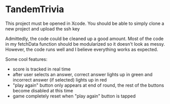 # TandemTrivia

This project must be opened in Xcode. You should be able to simply clone a new project and upload the ssh key

Admittedly, the code could be cleaned up a good amount. Most of the code in my fetchData function should be modularized so it doesn't look as messy. 
However, the code runs well and I believe everything works as expected.

Some cool features:
  - score is tracked in real time
  - after user selects an answer, correct answer lights up in green and incorrect answer (if selected) lights up in red
  - "play again" button only appears at end of round, the rest of the buttons become disabled at this time
  - game completely reset when "play again" button is tapped
